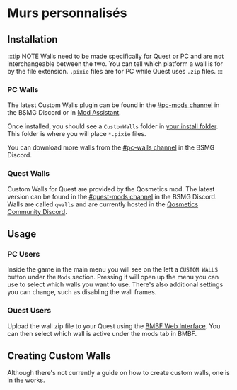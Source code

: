 # Murs personnalisés

## Installation
:::tip NOTE Walls need to be made specifically for Quest or PC and are not interchangeable between the two. You can tell which platform a wall is for by the file extension. `.pixie` files are for PC while Quest uses `.zip` files. :::

### PC Walls
The latest Custom Walls plugin can be found in the [#pc-mods channel](https://discord.gg/beatsabermods) in the BSMG Discord or in [Mod Assistant](https://github.com/Assistant/ModAssistant).

Once installed, you should see a `CustomWalls` folder in [your install folder](/faq/install-folder.md). This folder is where you will place `*.pixie` files.

You can download more walls from the [#pc-walls channel](https://discord.gg/beatsabermods) in the BSMG Discord.

### Quest Walls
Custom Walls for Quest are provided by the Qosmetics mod. The latest version can be found in the [#quest-mods channel](https://discord.gg/beatsabermods) in the BSMG Discord. Walls are called `qwalls` and are currently hosted in the [Qosmetics Community Discord](https://discord.gg/qosmetics).

## Usage

### PC Users
Inside the game in the main menu you will see on the left a `CUSTOM WALLS` button under the `Mods` section. Pressing it will open up the menu you can use to select which walls you want to use. There's also additional settings you can change, such as disabling the wall frames.

### Quest Users
Upload the wall zip file to your Quest using the [BMBF Web Interface](/quest-modding.md#installing-mods). You can then select which wall is active under the mods tab in BMBF.

## Creating Custom Walls
Although there's not currently a guide on how to create custom walls, one is in the works.
